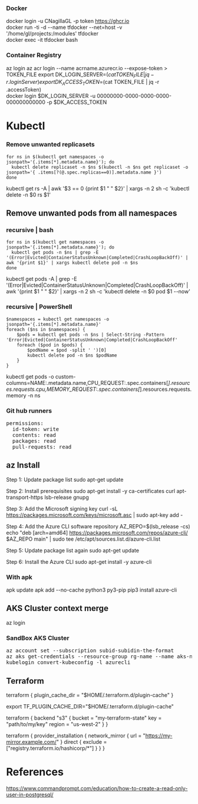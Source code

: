 ### Docker
docker login -u CNagillaGL -p token https://ghcr.io  
docker run -ti -d --name tfdocker --net=host -v '/home/gl/projects:/modules' tfdocker  
docker exec -it tfdocker bash

### Container Registry
az login
az acr login --name acrname.azurecr.io --expose-token > TOKEN_FILE
export DK_LOGIN_SERVER=$(cat TOKEN_FILE | jq -r .loginServer)  
export DK_ACCESS_TOKEN=$(cat TOKEN_FILE | jq -r .accessToken)  
docker login $DK_LOGIN_SERVER -u 00000000-0000-0000-0000-000000000000 -p $DK_ACCESS_TOKEN

# Kubectl
### Remove unwanted replicasets
```
for ns in $(kubectl get namespaces -o jsonpath='{.items[*].metadata.name}'); do
  kubectl delete replicaset -n $ns $(kubectl -n $ns get replicaset -o jsonpath='{ .items[?(@.spec.replicas==0)].metadata.name }')
done
```
kubectl get rs -A | awk '$3 == 0 {print $1 " " $2}' | xargs -n 2 sh -c 'kubectl delete -n $0 rs $1'
## Remove unwanted pods from all namespaces 
### recursive | bash
```
for ns in $(kubectl get namespaces -o jsonpath='{.items[*].metadata.name}'); do
  kubectl get pods -n $ns | grep -E '(Error|Evicted|ContainerStatusUnknown|Completed|CrashLoopBackOff)' | awk '{print $1}' | xargs kubectl delete pod -n $ns
done
```
kubectl get pods -A | grep -E '(Error|Evicted|ContainerStatusUnknown|Completed|CrashLoopBackOff)' | awk '{print $1 " " $2}' | xargs -n 2 sh -c 'kubectl delete -n $0 pod $1 --now'
### recursive | PowerShell
```
$namespaces = kubectl get namespaces -o jsonpath='{.items[*].metadata.name}'
foreach ($ns in $namespaces) {
    $pods = kubectl get pods -n $ns | Select-String -Pattern 'Error|Evicted|ContainerStatusUnknown|Completed|CrashLoopBackOff'
    foreach ($pod in $pods) {
        $podName = $pod -split ' ')[0]
        kubectl delete pod -n $ns $podName
    }
}
```
kubectl get pods -o custom-columns=NAME:.metadata.name,CPU_REQUEST:.spec.containers[*].resources.requests.cpu,MEMORY_REQUEST:.spec.containers[*].resources.requests.memory -n ns

### Git hub runners
<pre>
permissions:
  id-token: write
  contents: read
  packages: read
  pull-requests: read
</pre>

## az Install
Step 1: Update package list
sudo apt-get update

Step 2: Install prerequisites
sudo apt-get install -y ca-certificates curl apt-transport-https lsb-release gnupg

Step 3: Add the Microsoft signing key
curl -sL https://packages.microsoft.com/keys/microsoft.asc | sudo apt-key add -

Step 4: Add the Azure CLI software repository
AZ_REPO=$(lsb_release -cs)
echo "deb [arch=amd64] https://packages.microsoft.com/repos/azure-cli/ $AZ_REPO main" | sudo tee /etc/apt/sources.list.d/azure-cli.list

Step 5: Update package list again
sudo apt-get update

Step 6: Install the Azure CLI
sudo apt-get install -y azure-cli

### With apk
apk update
apk add --no-cache python3 py3-pip
pip3 install azure-cli

## AKS Cluster context merge
az login
### SandBox AKS Cluster
<pre>
az account set --subscription subid-subidin-the-format
az aks get-credentials --resource-group rg-name --name aks-name --overwrite-existing
kubelogin convert-kubeconfig -l azurecli
</pre>

## Terraform

terraform {
  plugin_cache_dir = "$HOME/.terraform.d/plugin-cache"
}

export TF_PLUGIN_CACHE_DIR="$HOME/.terraform.d/plugin-cache"

terraform {
  backend "s3" {
    bucket = "my-terraform-state"
    key    = "path/to/my/key"
    region = "us-west-2"
  }
}

terraform {
  provider_installation {
    network_mirror {
      url = "https://my-mirror.example.com/"
    }
    direct {
      exclude = ["registry.terraform.io/hashicorp/*"]
    }
  }
}

# References
https://www.commandprompt.com/education/how-to-create-a-read-only-user-in-postgresql/
